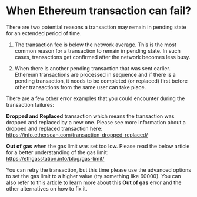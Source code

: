# When Ethereum transaction can fail?

There are two potential reasons a transaction may remain in pending state for an extended period of time.

1. The transaction fee is below the network average. This is the most common reason for a transaction to remain in pending state. In such cases, transactions get confirmed after the network becomes less busy.

2. When there is another pending transaction that was sent earlier. Ethereum transactions are processed in sequence and if there is a pending transaction, it needs to be completed (or replaced) first before other transactions from the same user can take place.

There are a few other error examples that you could encounter during the transaction failures:

**Dropped and Replaced** transaction which means the transaction was dropped and replaced by a new one. Please see more information about a dropped and replaced transaction here: https://info.etherscan.com/transaction-dropped-replaced/

**Out of gas** when the gas limit was set too low. Please read the below article for a better understanding of the gas limit: https://ethgasstation.info/blog/gas-limit/

You can retry the transaction, but this time please use the advanced options to set the gas limit to a higher value (try something like 60000). You can also refer to this article to learn more about this **Out of gas** error and the other alternatives on how to fix it.

